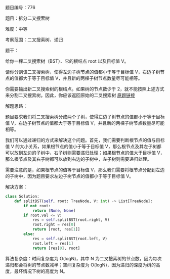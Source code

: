 题目编号：776

题目：拆分二叉搜索树

难度：中等

考察范围：二叉搜索树、递归

题干：

给你一棵二叉搜索树（BST）、它的根结点 root 以及目标值 V。

请你分割该二叉搜索树，使得左边子树节点的值都小于等于目标值 V，右边子树节点的值都大于等于目标值 V，并且新的两棵子树节点数量尽可能相等。

你需要输出新二叉搜索树的根结点。如果树的节点数少于 2，就不能按照上述方式来分割二叉搜索树。因此，你应该返回原始的二叉搜索树 [原题链接](https://leetcode-cn.com/problems/split-bst/)

解题思路：

题目要求我们将二叉搜索树分成两个子树，使得左边子树节点的值都小于等于目标值 V，右边子树节点的值都大于等于目标值 V，并且新的两棵子树节点数量尽可能相等。

我们可以通过递归的方式来解决这个问题。首先，我们需要判断根节点的值与目标值 V 的大小关系，如果根节点的值小于等于目标值 V，那么根节点及其左子树都可以放到左边的子树中，右子树则需要递归处理；如果根节点的值大于目标值 V，那么根节点及其右子树都可以放到右边的子树中，左子树则需要递归处理。

需要注意的是，如果根节点的值等于目标值 V，那么我们需要将根节点分配到左边的子树中，因为题目要求左边子树节点的值都小于等于目标值 V。

解决方案：

```python
class Solution:
    def splitBST(self, root: TreeNode, V: int) -> List[TreeNode]:
        if not root:
            return [None, None]
        if root.val <= V:
            res = self.splitBST(root.right, V)
            root.right = res[0]
            return [root, res[1]]
        else:
            res = self.splitBST(root.left, V)
            root.left = res[1]
            return [res[0], root]
```

算法复杂度：时间复杂度为 O(logN)，其中 N 为二叉搜索树的节点数，因为每次递归都会将树的节点数减半；空间复杂度为 O(logN)，因为递归的深度为树的高度，最坏情况下树的高度为 N。